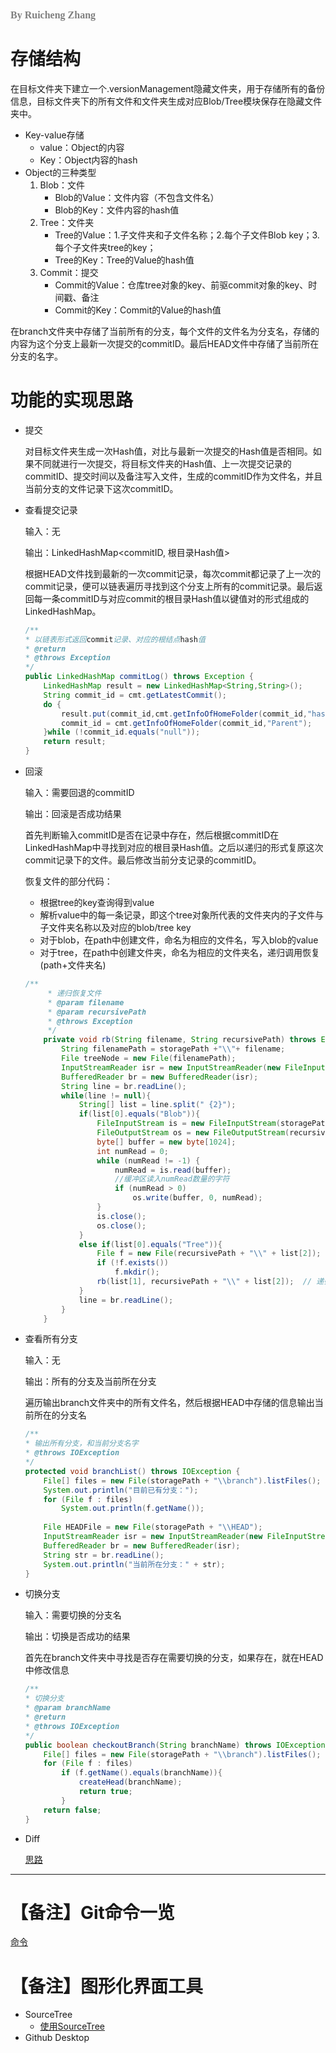 ### <font size=3pt face="MV Boli" color="gray">By Ruicheng Zhang</font>

# 存储结构

在目标文件夹下建立一个.versionManagement隐藏文件夹，用于存储所有的备份信息，目标文件夹下的所有文件和文件夹生成对应Blob/Tree模块保存在隐藏文件夹中。

- Key-value存储
  - value：Object的内容
  - Key：Object内容的hash
- Object的三种类型
  1. Blob：文件
     - Blob的Value：文件内容（不包含文件名）
     - Blob的Key：文件内容的hash值
  2. Tree：文件夹
     - Tree的Value：1.子文件夹和子文件名称；2.每个子文件Blob key；3.每个子文件夹tree的key；
     - Tree的Key：Tree的Value的hash值
  3. Commit：提交
     - Commit的Value：仓库tree对象的key、前驱commit对象的key、时间戳、备注
     - Commit的Key：Commit的Value的hash值

在branch文件夹中存储了当前所有的分支，每个文件的文件名为分支名，存储的内容为这个分支上最新一次提交的commitID。最后HEAD文件中存储了当前所在分支的名字。



# 功能的实现思路

- 提交

  对目标文件夹生成一次Hash值，对比与最新一次提交的Hash值是否相同。如果不同就进行一次提交，将目标文件夹的Hash值、上一次提交记录的commitID、提交时间以及备注写入文件，生成的commitID作为文件名，并且当前分支的文件记录下这次commitID。

- 查看提交记录

  输入：无

  输出：LinkedHashMap<commitID, 根目录Hash值>

  根据HEAD文件找到最新的一次commit记录，每次commit都记录了上一次的commit记录，便可以链表遍历寻找到这个分支上所有的commit记录。最后返回每一条commitID与对应commit的根目录Hash值以键值对的形式组成的LinkedHashMap。

  ```java
  /**
  * 以链表形式返回commit记录、对应的根结点hash值
  * @return
  * @throws Exception
  */
  public LinkedHashMap commitLog() throws Exception {
      LinkedHashMap result = new LinkedHashMap<String,String>();
      String commit_id = cmt.getLatestCommit();
      do {
          result.put(commit_id,cmt.getInfoOfHomeFolder(commit_id,"hashOfHomeFolder"));
          commit_id = cmt.getInfoOfHomeFolder(commit_id,"Parent");
      }while (!commit_id.equals("null"));
      return result;
  }
  ```

- 回滚

  输入：需要回退的commitID

  输出：回滚是否成功结果

  首先判断输入commitID是否在记录中存在，然后根据commitID在LinkedHashMap中寻找到对应的根目录Hash值。之后以递归的形式复原这次commit记录下的文件。最后修改当前分支记录的commitID。

  

  恢复文件的部分代码：

  - 根据tree的key查询得到value
  - 解析value中的每一条记录，即这个tree对象所代表的文件夹内的子文件与子文件夹名称以及对应的blob/tree key
  - 对于blob，在path中创建文件，命名为相应的文件名，写入blob的value
  - 对于tree，在path中创建文件夹，命名为相应的文件夹名，递归调用恢复(path+文件夹名)

  ```java
  /**
       * 递归恢复文件
       * @param filename
       * @param recursivePath
       * @throws Exception
       */
      private void rb(String filename, String recursivePath) throws Exception{
          String filenamePath = storagePath +"\\"+ filename;
          File treeNode = new File(filenamePath);
          InputStreamReader isr = new InputStreamReader(new FileInputStream(treeNode));
          BufferedReader br = new BufferedReader(isr);
          String line = br.readLine();
          while(line != null){
              String[] list = line.split(" {2}");
              if(list[0].equals("Blob")){
                  FileInputStream is = new FileInputStream(storagePath+"\\"+list[1]);
                  FileOutputStream os = new FileOutputStream(recursivePath+"\\"+list[2]);
                  byte[] buffer = new byte[1024];
                  int numRead = 0;
                  while (numRead != -1) {
                      numRead = is.read(buffer);
                      //缓冲区读入numRead数量的字符
                      if (numRead > 0)
                          os.write(buffer, 0, numRead);
                  }
                  is.close();
                  os.close();
              }
              else if(list[0].equals("Tree")){
                  File f = new File(recursivePath + "\\" + list[2]);
                  if (!f.exists())
                      f.mkdir();
                  rb(list[1], recursivePath + "\\" + list[2]);  // 递归去深度优先遍历所有的文件
              }
              line = br.readLine();
          }
      }
  ```

- 查看所有分支

  输入：无

  输出：所有的分支及当前所在分支

  遍历输出branch文件夹中的所有文件名，然后根据HEAD中存储的信息输出当前所在的分支名

  ```java
  /**
  * 输出所有分支，和当前分支名字
  * @throws IOException
  */
  protected void branchList() throws IOException {
      File[] files = new File(storagePath + "\\branch").listFiles();
      System.out.println("目前已有分支：");
      for (File f : files)
          System.out.println(f.getName());
      
      File HEADFile = new File(storagePath + "\\HEAD");
      InputStreamReader isr = new InputStreamReader(new FileInputStream(HEADFile));
      BufferedReader br = new BufferedReader(isr);
      String str = br.readLine();
      System.out.println("当前所在分支：" + str);
  }
  ```

- 切换分支

  输入：需要切换的分支名

  输出：切换是否成功的结果

  首先在branch文件夹中寻找是否存在需要切换的分支，如果存在，就在HEAD中修改信息

  ```java
  /**
  * 切换分支
  * @param branchName
  * @return
  * @throws IOException
  */
  public boolean checkoutBranch(String branchName) throws IOException {
      File[] files = new File(storagePath + "\\branch").listFiles();
      for (File f : files)
          if (f.getName().equals(branchName)){
              createHead(branchName);
              return true;
          }
      return false;
  }
  ```


-   Diff

    [思路](diff.md)






--- 

# 【备注】Git命令一览

[命令](Git命令一览)

# 【备注】图形化界面工具

- SourceTree
	- [使用SourceTree](https://www.liaoxuefeng.com/wiki/896043488029600/1317161920364578)
- Github Desktop 